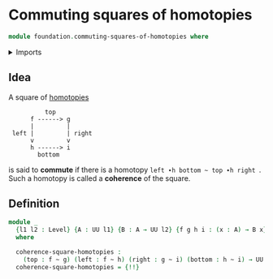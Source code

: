 # Commuting squares of homotopies

```agda
module foundation.commuting-squares-of-homotopies where
```

<details><summary>Imports</summary>

```agda
open import foundation.universe-levels

open import foundation-core.homotopies
```

</details>

## Idea

A square of [homotopies](foundation-core.homotopies.md)

```text
          top
      f ------> g
      |         |
 left |         | right
      v         v
      h ------> i
        bottom
```

is said to **commute** if there is a homotopy `left ∙h bottom ~ top ∙h right `.
Such a homotopy is called a **coherence** of the square.

## Definition

```agda
module _
  {l1 l2 : Level} {A : UU l1} {B : A → UU l2} {f g h i : (x : A) → B x}
  where

  coherence-square-homotopies :
    (top : f ~ g) (left : f ~ h) (right : g ~ i) (bottom : h ~ i) → UU (l1 ⊔ l2)
  coherence-square-homotopies = {!!}
```
